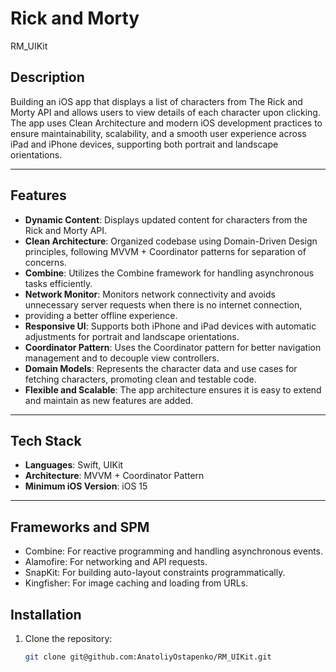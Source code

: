 # Rick and Morty
RM_UIKit
## Description  

Building an iOS app that displays a list of characters from The Rick and Morty API and allows users to view details of each character upon
clicking. The app uses Clean Architecture and modern iOS development practices to ensure maintainability, scalability, and a smooth user
experience across iPad and iPhone devices, supporting both portrait and landscape orientations.

---

## Features  
- **Dynamic Content**: Displays updated content for characters from the Rick and Morty API.
- **Clean Architecture**: Organized codebase using Domain-Driven Design principles, following MVVM + Coordinator patterns for separation of concerns.   
- **Combine**: Utilizes the Combine framework for handling asynchronous tasks efficiently.
- **Network Monitor**: Monitors network connectivity and avoids unnecessary server requests when there is no internet connection,
- providing a better offline experience.
- **Responsive UI**: Supports both iPhone and iPad devices with automatic adjustments for portrait and landscape orientations.
- **Coordinator Pattern**: Uses the Coordinator pattern for better navigation management and to decouple view controllers.
- **Domain Models**: Represents the character data and use cases for fetching characters, promoting clean and testable code.
- **Flexible and Scalable**: The app architecture ensures it is easy to extend and maintain as new features are added.
---

## Tech Stack  
- **Languages**: Swift, UIKit
- **Architecture**: MVVM + Coordinator Pattern
- **Minimum iOS Version**: iOS 15
---

## Frameworks and SPM
- Combine: For reactive programming and handling asynchronous events.
- Alamofire: For networking and API requests.
- SnapKit: For building auto-layout constraints programmatically.
- Kingfisher: For image caching and loading from URLs.
   
## Installation  
1. Clone the repository:  
   ```bash
   git clone git@github.com:AnatoliyOstapenko/RM_UIKit.git
